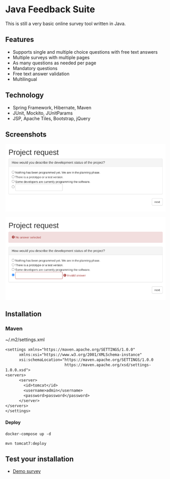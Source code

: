 # Java Feedback Suite
This is still a very basic online survey tool written in Java.

## Features

 * Supports single and multiple choice questions with free text answers
 * Multiple surveys with multiple pages
 * As many questions as needed per page
 * Mandatory questions
 * Free text answer validation
 * Multilingual
 

## Technology

 * Spring Framework, Hibernate, Maven
 * JUnit, Mockito, JUnitParams
 * JSP, Apache Tiles, Bootstrap, jQuery

## Screenshots

![](Screenshot0.png)

![](Screenshot1.png)

## Installation

### Maven

~/.m2/settings.xml
```
<settings xmlns="https://maven.apache.org/SETTINGS/1.0.0"
      xmlns:xsi="https://www.w3.org/2001/XMLSchema-instance"
      xsi:schemaLocation="https://maven.apache.org/SETTINGS/1.0.0
                          https://maven.apache.org/xsd/settings-1.0.0.xsd">
<servers>
      <server>
        <id>tomcat</id>
        <username>admin</username>
        <password>password</password>
      </server>
</servers>
</settings>
```
#### Deploy
```
docker-compose up -d
```
```
mvn tomcat7:deploy
```
## Test your installation

* [Demo survey](http://localhost:8080/feedback-suite/survey/1/1)